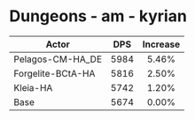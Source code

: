 # Dungeons - am - kyrian
| Actor | DPS | Increase |
|---|:---:|:---:|
|Pelagos-CM-HA_DE|5984|5.46%|
|Forgelite-BCtA-HA|5816|2.50%|
|Kleia-HA|5742|1.20%|
|Base|5674|0.00%|
